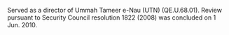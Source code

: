 Served as a director of Ummah Tameer e-Nau (UTN) (QE.U.68.01). Review pursuant
to Security Council resolution 1822 (2008) was concluded on 1 Jun. 2010. 
